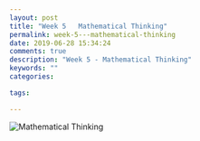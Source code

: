 ```yaml
---
layout: post
title: "Week 5   Mathematical Thinking"
permalink: week-5---mathematical-thinking
date: 2019-06-28 15:34:24
comments: true
description: "Week 5 - Mathematical Thinking"
keywords: ""
categories:

tags:

---
```

![Mathematical Thinking](/images/mathematical-thinking.png)
